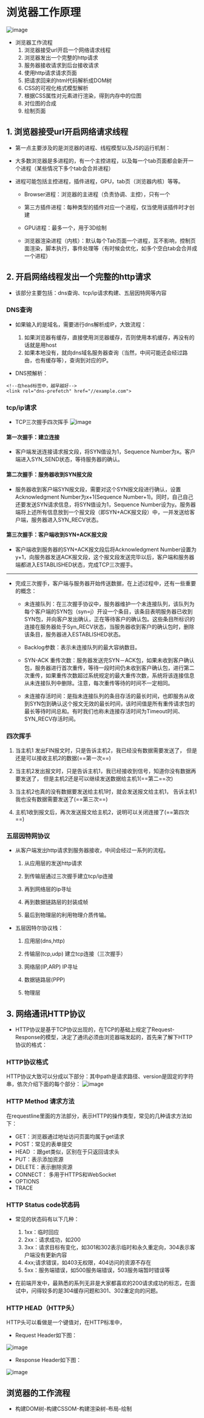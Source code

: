 # 浏览器工作原理

![image](https://user-gold-cdn.xitu.io/2019/2/20/1690aee1a258241b?imageView2/0/w/1280/h/960/format/webp/ignore-error/1)

- 浏览器工作流程
    1. 浏览器接受url开启一个网络请求线程
    2. 浏览器发出一个完整的http请求
    3. 服务器接收请求到后台接收请求
    4. 使用http请求请求页面
    5. 把请求回来的html代码解析成DOM树
    6. CSS的可视化格式模型解析
    7. 根据CSS属性对元素进行渲染，得到内存中的位图
    8. 对位图的合成
    9. 绘制页面

## 1. 浏览器接受url开启网络请求线程

- 第一点主要涉及的是浏览器的进程、线程模型以及JS的运行机制：

- 大多数浏览器是多进程的，有一个主控进程，以及每一个tab页面都会新开一个进程（某些情况下多个tab会合并进程）
- 进程可能包括主控进程，插件进程，GPU，tab页（浏览器内核）等等。
    - Browser进程：浏览器的主进程（负责协调、主控），只有一个
    - 第三方插件进程：每种类型的插件对应一个进程，仅当使用该插件时才创建
    - GPU进程：最多一个，用于3D绘制
    
    - 浏览器渲染进程（内核）：默认每个Tab页面一个进程，互不影响，控制页面渲染，脚本执行，事件处理等（有时候会优化，如多个空白tab会合并成一个进程）

## 2. 开启网络线程发出一个完整的http请求

- 该部分主要包括：dns查询、tcp/ip请求构建、五层因特网等内容

### DNS查询

- 如果输入的是域名，需要进行dns解析成IP，大致流程：

    1. 如果浏览器有缓存，直接使用浏览器缓存，否则使用本机缓存，再没有的话就是用host
    2. 如果本地没有，就向dns域名服务器查询（当然，中间可能还会经过路由，也有缓存等），查询到对应的IP。

- DNS预解析：

```
<!--在head标签中，越早越好-->
<link rel="dns-prefetch" href="//example.com">
```


### tcp/ip请求

- TCP三次握手四次挥手
![image](https://user-gold-cdn.xitu.io/2018/12/31/168020016083b3d4?imageView2/0/w/1280/h/960/format/webp/ignore-error/1)

#### 第一次握手：建立连接
- 客户端发送连接请求报文段，将SYN值设为1，Sequence Number为x。客户端进入SYN_SEND状态，等待服务器的确认。

#### 第二次握手：服务器收到SYN报文段
- 服务器收到客户端SYN报文段，需要对这个SYN报文段进行确认，设置Acknowledgment Number为x+1(Sequence Number+1)。同时，自己自己还要发送SYN请求信息，将SYN值设为1，Sequence Number设为y。服务器端将上述所有信息放到一个报文段（即SYN+ACK报文段）中，一并发送给客户端，服务器进入SYN_RECV状态。

#### 第三次握手：客户端收到SYN+ACK报文段
- 客户端收到服务器的SYN+ACK报文段后将Acknowledgment Number设置为y+1，向服务器发送ACK报文段，这个报文段发送完毕以后，客户端和服务器端都进入ESTABLISHED状态，完成TCP三次握手。

---

- 完成三次握手，客户端与服务器开始传送数据，在上述过程中，还有一些重要的概念：

    - 未连接队列：在三次握手协议中，服务器维护一个未连接队列，该队列为每个客户端的SYN包（syn=j）开设一个条目，该条目表明服务器已收到SYN包，并向客户发出确认，正在等待客户的确认包。这些条目所标识的连接在服务器处于Syn_RECV状态，当服务器收到客户的确认包时，删除该条目，服务器进入ESTABLISHED状态。 
    
    - Backlog参数：表示未连接队列的最大容纳数目。
    
    - SYN-ACK 重传次数：服务器发送完SYN－ACK包，如果未收到客户确认包，服务器进行首次重传，等待一段时间仍未收到客户确认包，进行第二次重传，如果重传次数超过系统规定的最大重传次数，系统将该连接信息从未连接队列中删除。注意，每次重传等待的时间不一定相同。
    - 未连接存活时间：是指未连接队列的条目存活的最长时间，也即服务从收到SYN包到确认这个报文无效的最长时间，该时间值是所有重传请求包的最长等待时间总和。有时我们也称未连接存活时间为Timeout时间、SYN_RECV存活时间。

### 四次挥手

1. 当主机1 发出FIN报文时，只是告诉主机2，我已经没有数据需要发送了， 但是还是可以接收主机2的数据(==第一次==)

2. 当主机2发出报文时，只是告诉主机1，我已经接收到信号，知道你没有数据再要发送了， 但是主机2还是可以继续发送数据给主机1(==第二==次)
3. 当主机2也真的没有数据要发送给主机1时，就会发送报文给主机1， 告诉主机1我也没有数据需要发送了(==第三次==)
4. 主机1收到报文后，再次发送报文给主机2，说明可以关闭连接了(==第四次==)


### 五层因特网协议

- 从客户端发出http请求到服务器接收，中间会经过一系列的流程。 
    1. 从应用层的发送http请求
    2. 到传输层通过三次握手建立tcp/ip连接
    3. 再到网络层的ip寻址
    4. 再到数据链路层的封装成帧

    5. 最后到物理层的利用物理介质传输。 

- 五层因特尔协议栈：
    1. 应用层(dns,http) 
    2. 传输层(tcp,udp) 建立tcp连接（三次握手）
    3. 网络层(IP,ARP) IP寻址 
    4. 数据链路层(PPP)

    5. 物理层


## 3. 网络通讯HTTP协议

- HTTP协议是基于TCP协议出现的，在TCP的基础上规定了Request-Response的模型，决定了通讯必须由浏览器端发起的，首先来了解下HTTP协议的格式：

### HTTP协议格式

HTTP协议大致可以分成以下部分：其中path是请求路径、version是固定的字符串，依次介绍下面的每个部分：
![image](https://user-gold-cdn.xitu.io/2019/2/20/1690aee1a2673661?imageView2/0/w/1280/h/960/format/webp/ignore-error/1)

### HTTP Method 请求方法

在requestline里面的方法部分，表示HTTP的操作类型，常见的几种请求方法如下：

- GET：浏览器通过地址访问页面均属于get请求
- POST：常见的表单提交
- HEAD ：跟get类似，区别在于只返回请求头
- PUT：表示添加资源
- DELETE：表示删除资源
- CONNECT： 多用于HTTPS和WebSocket
- OPTIONS
- TRACE

### HTTP Status code状态码

- 常见的状态码有以下几种：
    1. 1xx：临时回应
    2. 2xx：请求成功，如200
    3. 3xx：请求目标有变化，如301和302表示临时和永久重定向，304表示客户端没有更新内容
    4. 4xx;请求错误，如403无权限，404访问的资源不存在
    5. 5xx：服务端错误，如500服务端错误，503服务端暂时错误等

- 在前端开发中，最熟悉的系列无非是大家都喜欢的200请求成功的标志，在面试中，问得较多的是304缓存问题和301、302重定向的问题。

### HTTP HEAD（HTTP头）
HTTP头可以看做是一个键值对，在HTTP标准中，

- Request Header如下图：

![image](https://user-gold-cdn.xitu.io/2019/2/20/1690aee1a27d4803?imageView2/0/w/1280/h/960/format/webp/ignore-error/1)

- Response Header如下图：

![image](https://user-gold-cdn.xitu.io/2019/2/20/1690aee1a29607f3?imageView2/0/w/1280/h/960/format/webp/ignore-error/1)



## 浏览器的工作流程

- 构建DOM树-构建CSSOM-构建渲染树-布局-绘制